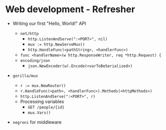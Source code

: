 # Web development - Refresher

- Writing our first "Hello, World!" API
  - `net/http`
    - `http.ListenAndServe(":<PORT>", nil)`
    - `mux := http.NewServeMux()`
    - `http.HandleFunc(<pathString>, <handlerFunc>)`
  - `func <handlerName>(w http.ResponseWriter, req *http.Request) {`
  - `encoding/json`
    - `json.NewEncoder(w).Encode(<varToBeSerialized>)`

- `gorilla/mux`
  - `r := mux.NewRouter()`
  - `r.HandleFunc(<path>, <handlerFunc>).Methods(<httpMethods>)`
  - `http.ListenAndServe(":<PORT>", r)`
  - Processing variables
    - `GET /people/{id}`
    - `mux.Vars()`

- `negroni` for middleware
